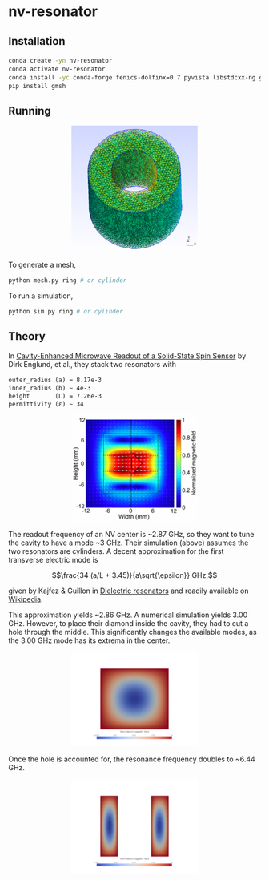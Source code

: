 # nv-resonator

## Installation

```bash
conda create -yn nv-resonator
conda activate nv-resonator
conda install -yc conda-forge fenics-dolfinx=0.7 pyvista libstdcxx-ng gmsh
pip install gmsh
```

## Running

<div style="text-align: center">
    <img src="images/ring_mesh.png" alt="Ring Mesh" width="50%"/>
</div>

To generate a mesh,

```bash
python mesh.py ring # or cylinder
```

To run a simulation,

```bash
python sim.py ring # or cylinder
```

## Theory

In [Cavity-Enhanced Microwave Readout of a Solid-State Spin Sensor](https://www.nature.com/articles/s41467-021-21256-7) by Dirk Englund, et al., they stack two resonators with

```
outer_radius (a) = 8.17e-3
inner_radius (b) ~ 4e-3
height       (L) = 7.26e-3
permittivity (ε) ~ 34
```

<div style="text-align: center">
    <img src="images/paper_simulation.png" alt="Paper Simulation" width="50%"/>
</div>

The readout frequency of an NV center is ~2.87 GHz, so they want to tune the cavity to have a mode ~3 GHz. Their simulation (above) assumes the two resonators are cylinders. A decent approximation for the first transverse electric mode is

$$\frac{34 (a/L + 3.45)}{a\sqrt{\epsilon}} GHz,$$

given by Kajfez & Guillon in [Dielectric resonators](https://search.worldcat.org/en/title/927557286) and readily available on [Wikipedia](https://en.wikipedia.org/wiki/Dielectric_resonator#Theory_of_operation).

This approximation yields ~2.86 GHz. A numerical simulation yields 3.00 GHz. However, to place their diamond inside the cavity, they had to cut a hole through the middle. This significantly changes the available modes, as the 3.00 GHz mode has its extrema in the center.

<div style="text-align: center">
    <img src="images/cylinder_slice.png" alt="Numerical Simulation of Cylinder" width="50%"/>
</div>

Once the hole is accounted for, the resonance frequency doubles to ~6.44 GHz.

<div style="text-align: center">
    <img src="images/ring_slice.png" alt="Numerical Simulation of Ring" width="50%"/>
</div>